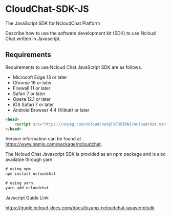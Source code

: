 # CloudChat-SDK-JS
The JavaScript SDK for NcloudChat Platform


Describe how to use the software development kit (SDK) to use Ncloud Chat written in Javascript.

## Requirements

Requirements to use Ncloud Chat JavaScript SDK are as follows.

* Microsoft Edge 13 or later
* Chrome 16 or later
* Firewall 11 or later
* Safari 7 or later
* Opera 12.1 or later
* iOS Safari 7 or later
* Android Browser 4.4 (Kitkat) or later


```html
<head>
    <script src="https://unpkg.com/ncloudchat@[VERSION]/ncloudchat.min.js"></script>
</head>
```

Version information can be found at https://www.npmjs.com/package/ncloudchat.

The Ncloud Chat Javascript SDK is provided as an npm package and is also available through yarn.

```javascript
# using npm
npm install ncloudchat

# using yarn
yarn add ncloudchat
```

Javscript Guide Link 

<a target="_blank" href="https://guide.ncloud-docs.com/docs/bizapp-ncloudchat-javascriptsdk">https://guide.ncloud-docs.com/docs/bizapp-ncloudchat-javascriptsdk</a>
